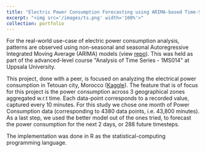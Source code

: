 ```yaml
---
title: "Electric Power Consumption Forecasting using ARIMA-based Time-Series Modelling"
excerpt: "<img src='/images/ts.png' width='100%'>"
collection: portfolio
---
```


For the real-world use-case of electric power consumption analysis, patterns are observed using non-seasonal and seasonal Autoregressive Integrated Moving Average (ARIMA) models (view [repo](https://github.com/adityak714/analysis-time-series/tree/main)). This was held as part of the advanced-level course "Analysis of Time Series - 1MS014" at Uppsala University.

This project, done with a peer, is focused on analyzing the electrical power consumption in Tetouan city, Morocco ([Kaggle](https://www.kaggle.com/datasets/fedesoriano/electric-power-consumption)). The feature that is of focus for this project is the power consumption across 3 geographical zones aggregated w.r.t time. Each data-point corresponds to a recorded value, captured every 10 minutes. For this study we chose one month of Power Consumption data (corresponding to 4380 data points, i.e. 43,800 minutes). As a last step, we used the better model out of the ones tried, to forecast the power consumption for the next 2 days, or 288 future timesteps. 

The implementation was done in R as the statistical-computing programming language.